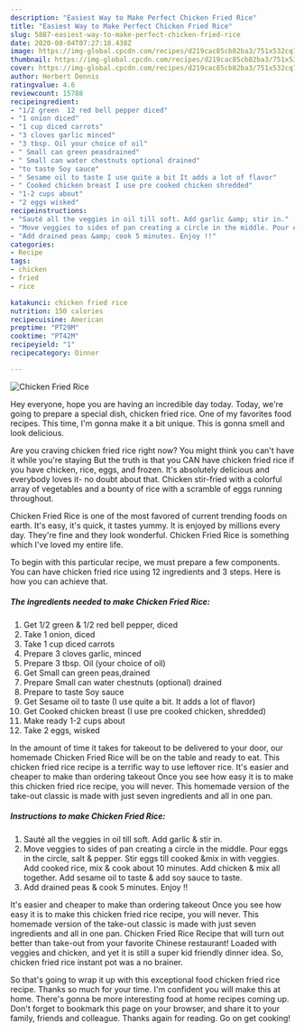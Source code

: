 ```yaml
---
description: "Easiest Way to Make Perfect Chicken Fried Rice"
title: "Easiest Way to Make Perfect Chicken Fried Rice"
slug: 5887-easiest-way-to-make-perfect-chicken-fried-rice
date: 2020-08-04T07:27:18.438Z
image: https://img-global.cpcdn.com/recipes/d219cac85cb82ba3/751x532cq70/chicken-fried-rice-recipe-main-photo.jpg
thumbnail: https://img-global.cpcdn.com/recipes/d219cac85cb82ba3/751x532cq70/chicken-fried-rice-recipe-main-photo.jpg
cover: https://img-global.cpcdn.com/recipes/d219cac85cb82ba3/751x532cq70/chicken-fried-rice-recipe-main-photo.jpg
author: Herbert Dennis
ratingvalue: 4.6
reviewcount: 15788
recipeingredient:
- "1/2 green  12 red bell pepper diced"
- "1 onion diced"
- "1 cup diced carrots"
- "3 cloves garlic minced"
- "3 tbsp. Oil your choice of oil"
- " Small can green peasdrained"
- " Small can water chestnuts optional drained"
- "to taste Soy sauce"
- " Sesame oil to taste I use quite a bit It adds a lot of flavor"
- " Cooked chicken breast I use pre cooked chicken shredded"
- "1-2 cups about"
- "2 eggs wisked"
recipeinstructions:
- "Sauté all the veggies in oil till soft. Add garlic &amp; stir in."
- "Move veggies to sides of pan creating a circle in the middle. Pour eggs in the circle, salt &amp; pepper. Stir eggs till cooked &amp;mix in with veggies. Add cooked rice, mix &amp; cook about 10 minutes. Add chicken &amp; mix all together. Add sesame oil to taste &amp; add soy sauce to taste."
- "Add drained peas &amp; cook 5 minutes. Enjoy !!"
categories:
- Recipe
tags:
- chicken
- fried
- rice

katakunci: chicken fried rice 
nutrition: 150 calories
recipecuisine: American
preptime: "PT29M"
cooktime: "PT42M"
recipeyield: "1"
recipecategory: Dinner

---
```



![Chicken Fried Rice](https://img-global.cpcdn.com/recipes/d219cac85cb82ba3/751x532cq70/chicken-fried-rice-recipe-main-photo.jpg)

Hey everyone, hope you are having an incredible day today. Today, we're going to prepare a special dish, chicken fried rice. One of my favorites food recipes. This time, I'm gonna make it a bit unique. This is gonna smell and look delicious.

Are you craving chicken fried rice right now? You might think you can&#39;t have it while you&#39;re staying But the truth is that you CAN have chicken fried rice if you have chicken, rice, eggs, and frozen. It&#39;s absolutely delicious and everybody loves it- no doubt about that. Chicken stir-fried with a colorful array of vegetables and a bounty of rice with a scramble of eggs running throughout.

Chicken Fried Rice is one of the most favored of current trending foods on earth. It's easy, it's quick, it tastes yummy. It is enjoyed by millions every day. They're fine and they look wonderful. Chicken Fried Rice is something which I've loved my entire life.


To begin with this particular recipe, we must prepare a few components. You can have chicken fried rice using 12 ingredients and 3 steps. Here is how you can achieve that.

<!--inarticleads1-->

##### The ingredients needed to make Chicken Fried Rice:

1. Get 1/2 green &amp; 1/2 red bell pepper, diced
1. Take 1 onion, diced
1. Take 1 cup diced carrots
1. Prepare 3 cloves garlic, minced
1. Prepare 3 tbsp. Oil (your choice of oil)
1. Get  Small can green peas,drained
1. Prepare  Small can water chestnuts (optional) drained
1. Prepare to taste Soy sauce
1. Get  Sesame oil to taste (I use quite a bit. It adds a lot of flavor)
1. Get  Cooked chicken breast (I use pre cooked chicken, shredded)
1. Make ready 1-2 cups about
1. Take 2 eggs, wisked


In the amount of time it takes for takeout to be delivered to your door, our homemade Chicken Fried Rice will be on the table and ready to eat. This chicken fried rice recipe is a terrific way to use leftover rice. It&#39;s easier and cheaper to make than ordering takeout Once you see how easy it is to make this chicken fried rice recipe, you will never. This homemade version of the take-out classic is made with just seven ingredients and all in one pan. 

<!--inarticleads2-->

##### Instructions to make Chicken Fried Rice:

1. Sauté all the veggies in oil till soft. Add garlic &amp; stir in.
1. Move veggies to sides of pan creating a circle in the middle. Pour eggs in the circle, salt &amp; pepper. Stir eggs till cooked &amp;mix in with veggies. Add cooked rice, mix &amp; cook about 10 minutes. Add chicken &amp; mix all together. Add sesame oil to taste &amp; add soy sauce to taste.
1. Add drained peas &amp; cook 5 minutes. Enjoy !!


It&#39;s easier and cheaper to make than ordering takeout Once you see how easy it is to make this chicken fried rice recipe, you will never. This homemade version of the take-out classic is made with just seven ingredients and all in one pan. Chicken Fried Rice Recipe that will turn out better than take-out from your favorite Chinese restaurant! Loaded with veggies and chicken, and yet it is still a super kid friendly dinner idea. So, chicken fried rice instant pot was a no brainer. 

So that's going to wrap it up with this exceptional food chicken fried rice recipe. Thanks so much for your time. I'm confident you will make this at home. There's gonna be more interesting food at home recipes coming up. Don't forget to bookmark this page on your browser, and share it to your family, friends and colleague. Thanks again for reading. Go on get cooking!
